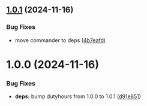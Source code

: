 ## [1.0.1](https://github.com/kamdz/kolchoz/compare/v1.0.0...v1.0.1) (2024-11-16)


### Bug Fixes

* move commander to deps ([4b7eafd](https://github.com/kamdz/kolchoz/commit/4b7eafd3d03563dd1c7e730704098b12d4d6c3cf))

# 1.0.0 (2024-11-16)


### Bug Fixes

* **deps:** bump dutyhours from 1.0.0 to 1.0.1 ([d91e851](https://github.com/kamdz/kolchoz/commit/d91e8517e241ac4dfaf7bfdac7e758ef14527b51))
